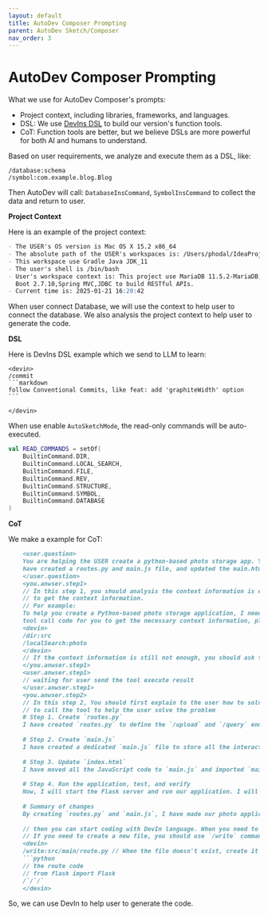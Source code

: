 ```yaml
---
layout: default
title: AutoDev Composer Prompting
parent: AutoDev Sketch/Composer
nav_order: 3
---
```


# AutoDev Composer Prompting

What we use for AutoDev Composer's prompts:

- Project context, including libraries, frameworks, and languages.
- DSL: We use [DevIns DSL](/devins) to build our version's function tools.
- CoT: Function tools are better, but we believe DSLs are more powerful for both AI and humans to understand.

Based on user requirements, we analyze and execute them as a DSL, like:

```devin
/database:schema
/symbol:com.example.blog.Blog
```

Then AutoDev will call: `DatabaseInsCommand`, `SymbolInsCommand` to collect the data and return to user.

**Project Context**

Here is an example of the project context:

```markdown
- The USER's OS version is Mac OS X 15.2 x86_64
- The absolute path of the USER's workspaces is: /Users/phodal/IdeaProjects/untitled
- This workspace use Gradle Java JDK_11
- The user's shell is /bin/bash
- User's workspace context is: This project use MariaDB 11.5.2-MariaDB,You are working on a project that uses Spring
  Boot 2.7.10,Spring MVC,JDBC to build RESTful APIs.
- Current time is: 2025-01-21 16:20:42
```

When user connect Database, we will use the context to help user to connect the database. We also analysis the project
context to help user to generate the code.

**DSL**

Here is DevIns DSL example which we send to LLM to learn:

    <devin>
    /commit
    ```markdown
    follow Conventional Commits, like feat: add 'graphiteWidth' option
    ```
    
    </devin>

When use enable `AutoSketchMode`, the read-only commands will be auto-executed.

```kotlin
val READ_COMMANDS = setOf(
    BuiltinCommand.DIR,
    BuiltinCommand.LOCAL_SEARCH,
    BuiltinCommand.FILE,
    BuiltinCommand.REV,
    BuiltinCommand.STRUCTURE,
    BuiltinCommand.SYMBOL,
    BuiltinCommand.DATABASE
)
```

**CoT**

We make a example for CoT:
    
```markdown
    <user.question>
    You are helping the USER create a python-based photo storage app. You
    have created a routes.py and main.js file, and updated the main.html file.
    </user.question>
    <you.anwser.step1>
    // In this step 1, you should analysis the context information is enough or not, if not, you should call DevIn tool
    // to get the context information.
    // For example:
    To help you create a Python-based photo storage application, I need to know more about your codebase. I will generate
    tool call code for you to get the necessary context information, please execute it to get the context information.
    <devin>
    /dir:src
    /localSearch:photo
    </devin>
    // If the context information is still not enough, you should ask the user to provide more information
    </you.anwser.step1>
    <user.anwser.step1>
    // waiting for user send the tool execute result
    </user.anwser.step1>
    <you.anwser.step2>
    // In this step 2, You should first explain to the user how to solve the problem, and then use the DevIn language
    // to call the tool to help the user solve the problem
    # Step 1. Create `routes.py`
    I have created `routes.py` to define the `/upload` and `/query` endpoints. Additionally, I have added `/` as the endpoint for `main.html`.
    
    # Step 2. Create `main.js`
    I have created a dedicated `main.js` file to store all the interactive frontend code. It defines the UI elements for the display window and buttons, and creates event listeners for these buttons.
    
    # Step 3. Update `index.html`
    I have moved all the JavaScript code to `main.js` and imported `main.js` in `index.html`. Separating JavaScript from HTML can improve code organization, readability, maintainability, and reusability.
    
    # Step 4. Run the application, test, and verify
    Now, I will start the Flask server and run our application. I will generate IntelliJ IDEA's `.http` code to help you with API testing; you can try uploading and searching for photos on the website to see if everything works fine.
    
    # Summary of changes
    By creating `routes.py` and `main.js`, I have made our photo application interactive. Users can now upload and search for photos using natural language queries. Additionally, I have made some modifications to the codebase to improve code organization and readability. Run the application and try uploading and searching for photos. If you encounter any errors or want to add new features, please let me know!
    
    // then you can start coding with DevIn language. When you need to or patch, write execute the code, you should use the DevIn language
    // If you need to create a new file, you should use `/write` command, then write the code in the code block
    <devin>
    /write:src/main/route.py // When the file doesn't exist, create it
    ```python
    // the route code
    // from flask import Flask
    /`/`/`
    </devin>
```

So, we can use DevIn to help user to generate the code.
